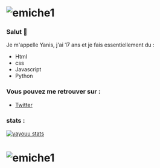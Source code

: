 

# ![emiche1](https://github.com/yayouu/yayouu/blob/main/1.gif)

### Salut  👋

Je m'appelle Yanis,  j'ai   17 ans et  je fais essentiellement du :

- Html
- css
- Javascript
- Python

### Vous pouvez me retrouver sur :
- <a href="https://twitter.com/PacLey1">Twitter</a>

### stats : 

[![yayouu stats](https://github-readme-stats.vercel.app/api?username=yayouu&count_private=true&show_icons=true&theme=dark)](https://github.com/yayouu)

# ![emiche1](https://github.com/yayouu/yayouu/blob/main/1.gif)


